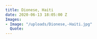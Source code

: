 ```yaml
---
title: Dionese, Haiti
date: 2020-06-13 18:05:00 Z
Images:
- Image: "/uploads/Dionese,-Haiti.jpg"
  Quote: 
---
```


